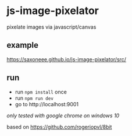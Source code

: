 # js-image-pixelator
pixelate images via javascript/canvas

## example

https://saxoneee.github.io/js-image-pixelator/src/

## run

* run `npm install` once
* run `npm run dev`
* go to http://localhost:9001

_only tested with google chrome on windows 10_

based on https://github.com/rogeriopvl/8bit